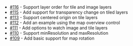  * [#116](https://github.com/mapgears/ol3-google-maps/pull/116) - Support layer order for tile and image layers
 * [#115](https://github.com/mapgears/ol3-google-maps/pull/115) - Add support for transparency change on tiled layers
 * [#113](https://github.com/mapgears/ol3-google-maps/pull/113) - Support centered origin on tile layers
 * [#112](https://github.com/mapgears/ol3-google-maps/pull/112) - Add an example using the map overview control
 * [#111](https://github.com/mapgears/ol3-google-maps/pull/111) - Add options to watch image and tile layers
 * [#110](https://github.com/mapgears/ol3-google-maps/pull/110) - Support minResolution and maxResolution
 * [#109](https://github.com/mapgears/ol3-google-maps/pull/109) - Add basic support for map rotation
